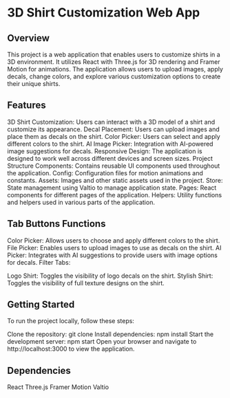 # 3D Shirt Customization Web App
## Overview
This project is a web application that enables users to customize shirts in a 3D environment. It utilizes React with Three.js for 3D rendering and Framer Motion for animations. The application allows users to upload images, apply decals, change colors, and explore various customization options to create their unique shirts.

## Features
3D Shirt Customization: Users can interact with a 3D model of a shirt and customize its appearance.
Decal Placement: Users can upload images and place them as decals on the shirt.
Color Picker: Users can select and apply different colors to the shirt.
AI Image Picker: Integration with AI-powered image suggestions for decals.
Responsive Design: The application is designed to work well across different devices and screen sizes.
Project Structure
Components: Contains reusable UI components used throughout the application.
Config: Configuration files for motion animations and constants.
Assets: Images and other static assets used in the project.
Store: State management using Valtio to manage application state.
Pages: React components for different pages of the application.
Helpers: Utility functions and helpers used in various parts of the application.

## Tab Buttons Functions
Color Picker: Allows users to choose and apply different colors to the shirt.
File Picker: Enables users to upload images to use as decals on the shirt.
AI Picker: Integrates with AI suggestions to provide users with image options for decals.
Filter Tabs:

Logo Shirt: Toggles the visibility of logo decals on the shirt.
Stylish Shirt: Toggles the visibility of full texture designs on the shirt.

## Getting Started
To run the project locally, follow these steps:

Clone the repository: git clone <repository-url>
Install dependencies: npm install
Start the development server: npm start
Open your browser and navigate to http://localhost:3000 to view the application.

## Dependencies
React
Three.js
Framer Motion
Valtio
